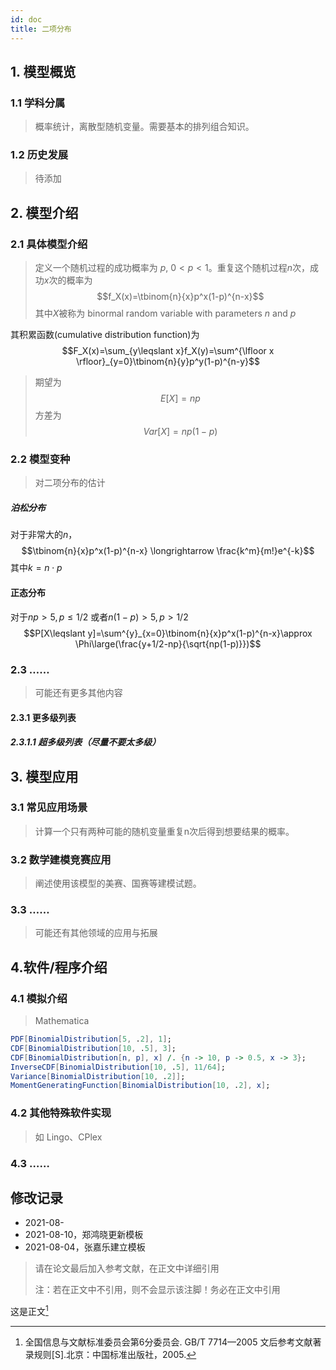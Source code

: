 ```yaml
---
id: doc
title: 二项分布   
---           
```

## 1. 模型概览

### 1.1 学科分属

> 概率统计，离散型随机变量。需要基本的排列组合知识。

### 1.2 历史发展

> 待添加

## 2. 模型介绍

### 2.1  具体模型介绍

> 定义一个随机过程的成功概率为 $p$, $0<p<1$。重复这个随机过程$n$次，成功$x$次的概率为
$$f_X(x)=\tbinom{n}{x}p^x(1-p)^{n-x}$$
其中$X$被称为
>binormal random variable with parameters $n$ and $p$

其积累函数(cumulative distribution function)为
$$F_X(x)=\sum_{y\leqslant x}f_X(y)=\sum^{\lfloor x \rfloor}_{y=0}\tbinom{n}{y}p^y(1-p)^{n-y}$$
>期望为
$$E[X]=np$$
>方差为
$$Var[X]=np(1-p)$$

### 2.2  模型变种
>对二项分布的估计
##### 泊松分布
对于非常大的$n$，
$$\tbinom{n}{x}p^x(1-p)^{n-x}   \longrightarrow \frac{k^m}{m!}e^{-k}$$
其中$k=n\cdot p$
#### 正态分布
对于$np>5, p\leqslant1/2$ 或者$n(1-p)>5, p>1/2$
$$P[X\leqslant y]=\sum^{y}_{x=0}\tbinom{n}{x}p^x(1-p)^{n-x}\approx \Phi\large(\frac{y+1/2-np}{\sqrt{np(1-p)}})$$

### 2.3  ……

> 可能还有更多其他内容

#### 2.3.1 更多级列表

##### 2.3.1.1 超多级列表（尽量不要太多级）

## 3. 模型应用

### 3.1 常见应用场景

>计算一个只有两种可能的随机变量重复n次后得到想要结果的概率。

### 3.2 数学建模竞赛应用

> 阐述使用该模型的美赛、国赛等建模试题。

### 3.3 ……

> 可能还有其他领域的应用与拓展

## 4.软件/程序介绍

### 4.1 模拟介绍

> Mathematica


```Mathematica
PDF[BinomialDistribution[5, .2], 1];
CDF[BinomialDistribution[10, .5], 3];
CDF[BinomialDistribution[n, p], x] /. {n -> 10, p -> 0.5, x -> 3}; 
InverseCDF[BinomialDistribution[10, .5], 11/64];
Variance[BinomialDistribution[10, .2]];
MomentGeneratingFunction[BinomialDistribution[10, .2], x];
```

### 4.2 其他特殊软件实现

> 如 Lingo、CPlex

### 4.3 ……

## 修改记录

- 2021-08-
- 2021-08-10，郑鸿晓更新模板
- 2021-08-04，张嘉乐建立模板

> 请在论文最后加入参考文献，在正文中详细引用
> 
> 注：若在正文中不引用，则不会显示该注脚！务必在正文中引用

这是正文[^1]

[^1]: 全国信息与文献标准委员会第6分委员会. GB/T 7714—2005 文后参考文献著录规则[S].北京：中国标准出版社，2005.